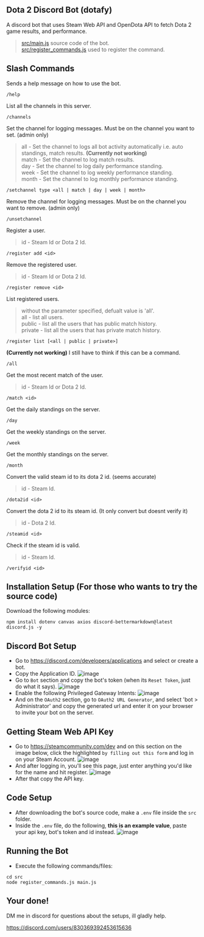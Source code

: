 ## Dota 2 Discord Bot (dotafy)
A discord bot that uses Steam Web API and OpenDota API to fetch Dota 2 game results, and performance.

> [src/main.js](https://github.com/yuan-miranda/dotafy/blob/main/src/main.js) source code of the bot.<br>
> [src/register_commands.js](https://github.com/yuan-miranda/dotafy/blob/main/src/register_commands.js) used to register the command.

## Slash Commands
Sends a help message on how to use the bot.
```
/help
```
List all the channels in this server.
```
/channels
```
Set the channel for logging messages. Must be on the channel you want to set. (admin only)
> all - Set the channel to logs all bot activity automatically i.e. auto standings, match results. **(Currently not working)**<br>
> match - Set the channel to log match results.<br>
> day - Set the channel to log daily performance standing.<br>
> week - Set the channel to log weekly performance standing.<br>
> month - Set the channel to log monthly performance standing.
```
/setchannel type <all | match | day | week | month>
```
Remove the channel for logging messages. Must be on the channel you want to remove. (admin only)
```
/unsetchannel
```
Register a user.
> id - Steam Id or Dota 2 Id.
```
/register add <id>
```
Remove the registered user.
> id - Steam Id or Dota 2 Id.
```
/register remove <id>
```
List registered users.
> without the parameter specified, defualt value is 'all'.<br>
> all - list all users.<br>
> public - list all the users that has public match history.<br>
> private - list all the users that has private match history.
```
/register list [<all | public | private>]
```
**(Currently not working)** I still have to think if this can be a command.
```
/all
```
Get the most recent match of the user.
> id - Steam Id or Dota 2 Id.
```
/match <id>
```
Get the daily standings on the server.
```
/day
```
Get the weekly standings on the server.
```
/week
```
Get the monthly standings on the server.
```
/month
```
Convert the valid steam id to its dota 2 id. (seems accurate)
> id - Steam Id.
```
/dota2id <id>
```
Convert the dota 2 id to its steam id. (It only convert but doesnt verify it)
> id - Dota 2 Id.
```
/steamid <id>
```
Check if the steam id is valid.
> id - Steam Id.
```
/verifyid <id>
```

## Installation Setup (For those who wants to try the source code)
Download the following modules:
```
npm install dotenv canvas axios discord-bettermarkdown@latest discord.js -y
```

## Discord Bot Setup
- Go to https://discord.com/developers/applications and select or create a bot.
- Copy the Application ID.
![image](https://github.com/yuan-miranda/dissh/assets/142481797/dba230d1-a107-4ea1-9340-96404ce52b09)
- Go to `Bot` section and copy the bot's token (when its `Reset Token`, just do what it says).
![image](https://github.com/yuan-miranda/dissh/assets/142481797/5ac4ace5-e070-49ba-8b8b-adf79b2db77f)
- Enable the following Privileged Gateway Intents:
![image](https://github.com/yuan-miranda/dissh/assets/142481797/26160487-d1ff-403f-8e20-b9ce5e3e4160)
- And on the `OAuth2` section, go to `OAuth2 URL Generator`, and select 'bot > Administrator' and copy the generated url and enter it on your browser to invite your bot on the server.

## Getting Steam Web API Key
- Go to https://steamcommunity.com/dev and on this section on the image below, click the highlighted `by filling out this form` and log in on your Steam Account.
![image](https://github.com/yuan-miranda/dotafy/assets/142481797/7fe5de6e-a937-4fa0-8456-1c31ba6d2b10)
- And after logging in, you'll see this page, just enter anything you'd like for the name and hit register.
![image](https://github.com/yuan-miranda/dotafy/assets/142481797/5e626200-4639-4fed-9af2-f1a383e7de60)
- After that copy the API key.

## Code Setup
- After downloading the bot's source code, make a `.env` file inside the `src` folder.
- Inside the `.env` file, do the following, **this is an example value**, paste your api key, bot's token and id instead.
![image](https://github.com/yuan-miranda/dotafy/assets/142481797/b35bbc84-a1b0-4ad6-ac1e-afcd2468b006)


## Running the Bot
- Execute the following commands/files:
```
cd src
node register_commands.js main.js
```

## Your done!
DM me in discord for questions about the setups, ill gladly help.

https://discord.com/users/830369392453615636
